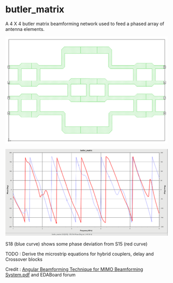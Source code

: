 # butler_matrix
A 4 X 4 butler matrix beamforming network used to feed a phased array of antenna elements.

![layout](./layout.png)

![waveform](./waveform.png)

S18 (blue curve) shows some phase deviation from S15 (red curve) 

TODO : Derive the microstrip equations for hybrid couplers, delay and Crossover blocks 

Credit : [Angular Beamforming Technique for MIMO Beamforming System.pdf](https://www.researchgate.net/publication/258386128_Angular_Beamforming_Technique_for_MIMO_Beamforming_System) and EDABoard forum
